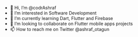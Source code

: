 - 👋 Hi, I’m @codrAshraf
- 👀 I’m interested in Software Development
- 🌱 I’m currently learning Dart, Flutter and Firebase
- 💞️ I’m looking to collaborate on Flutter mobile apps projects
- 📫 How to reach me on Twitter @ashraf_otagun

<!---
codrAshraf/codrAshraf is a ✨ special ✨ repository because its `README.md` (this file) appears on your GitHub profile.
You can click the Preview link to take a look at your changes.
--->
